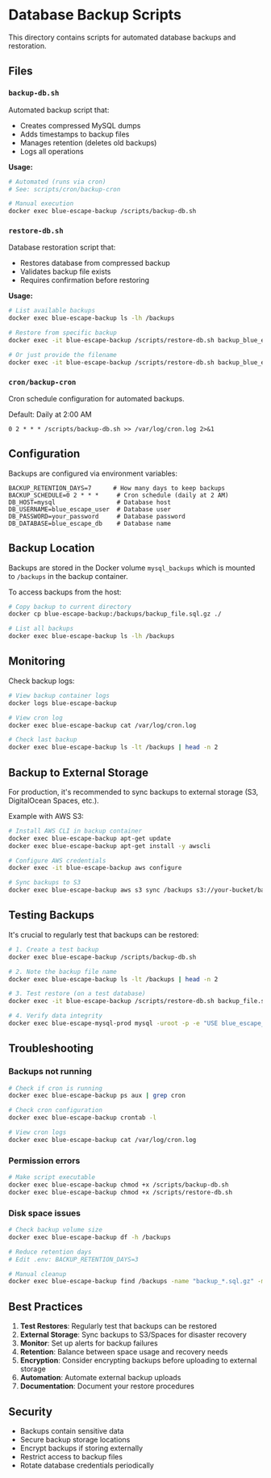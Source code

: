 # Database Backup Scripts

This directory contains scripts for automated database backups and restoration.

## Files

### `backup-db.sh`
Automated backup script that:
- Creates compressed MySQL dumps
- Adds timestamps to backup files
- Manages retention (deletes old backups)
- Logs all operations

**Usage:**
```bash
# Automated (runs via cron)
# See: scripts/cron/backup-cron

# Manual execution
docker exec blue-escape-backup /scripts/backup-db.sh
```

### `restore-db.sh`
Database restoration script that:
- Restores database from compressed backup
- Validates backup file exists
- Requires confirmation before restoring

**Usage:**
```bash
# List available backups
docker exec blue-escape-backup ls -lh /backups

# Restore from specific backup
docker exec -it blue-escape-backup /scripts/restore-db.sh backup_blue_escape_db_20250109_020000.sql.gz

# Or just provide the filename
docker exec -it blue-escape-backup /scripts/restore-db.sh backup_blue_escape_db_20250109_020000.sql.gz
```

### `cron/backup-cron`
Cron schedule configuration for automated backups.

Default: Daily at 2:00 AM
```
0 2 * * * /scripts/backup-db.sh >> /var/log/cron.log 2>&1
```

## Configuration

Backups are configured via environment variables:

```env
BACKUP_RETENTION_DAYS=7      # How many days to keep backups
BACKUP_SCHEDULE=0 2 * * *     # Cron schedule (daily at 2 AM)
DB_HOST=mysql                 # Database host
DB_USERNAME=blue_escape_user  # Database user
DB_PASSWORD=your_password     # Database password
DB_DATABASE=blue_escape_db    # Database name
```

## Backup Location

Backups are stored in the Docker volume `mysql_backups` which is mounted to `/backups` in the backup container.

To access backups from the host:
```bash
# Copy backup to current directory
docker cp blue-escape-backup:/backups/backup_file.sql.gz ./

# List all backups
docker exec blue-escape-backup ls -lh /backups
```

## Monitoring

Check backup logs:
```bash
# View backup container logs
docker logs blue-escape-backup

# View cron log
docker exec blue-escape-backup cat /var/log/cron.log

# Check last backup
docker exec blue-escape-backup ls -lt /backups | head -n 2
```

## Backup to External Storage

For production, it's recommended to sync backups to external storage (S3, DigitalOcean Spaces, etc.).

Example with AWS S3:
```bash
# Install AWS CLI in backup container
docker exec blue-escape-backup apt-get update
docker exec blue-escape-backup apt-get install -y awscli

# Configure AWS credentials
docker exec -it blue-escape-backup aws configure

# Sync backups to S3
docker exec blue-escape-backup aws s3 sync /backups s3://your-bucket/backups/
```

## Testing Backups

It's crucial to regularly test that backups can be restored:

```bash
# 1. Create a test backup
docker exec blue-escape-backup /scripts/backup-db.sh

# 2. Note the backup file name
docker exec blue-escape-backup ls -lt /backups | head -n 2

# 3. Test restore (on a test database)
docker exec -it blue-escape-backup /scripts/restore-db.sh backup_file.sql.gz

# 4. Verify data integrity
docker exec blue-escape-mysql-prod mysql -uroot -p -e "USE blue_escape_db; SHOW TABLES;"
```

## Troubleshooting

### Backups not running

```bash
# Check if cron is running
docker exec blue-escape-backup ps aux | grep cron

# Check cron configuration
docker exec blue-escape-backup crontab -l

# View cron logs
docker exec blue-escape-backup cat /var/log/cron.log
```

### Permission errors

```bash
# Make script executable
docker exec blue-escape-backup chmod +x /scripts/backup-db.sh
docker exec blue-escape-backup chmod +x /scripts/restore-db.sh
```

### Disk space issues

```bash
# Check backup volume size
docker exec blue-escape-backup df -h /backups

# Reduce retention days
# Edit .env: BACKUP_RETENTION_DAYS=3

# Manual cleanup
docker exec blue-escape-backup find /backups -name "backup_*.sql.gz" -mtime +7 -delete
```

## Best Practices

1. **Test Restores**: Regularly test that backups can be restored
2. **External Storage**: Sync backups to S3/Spaces for disaster recovery
3. **Monitor**: Set up alerts for backup failures
4. **Retention**: Balance between space usage and recovery needs
5. **Encryption**: Consider encrypting backups before uploading to external storage
6. **Automation**: Automate external backup uploads
7. **Documentation**: Document your restore procedures

## Security

- Backups contain sensitive data
- Secure backup storage locations
- Encrypt backups if storing externally
- Restrict access to backup files
- Rotate database credentials periodically

